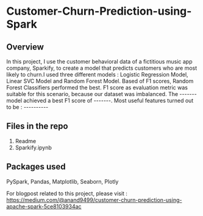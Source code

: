 # Customer-Churn-Prediction-using-Spark
## Overview
In this project, I use the customer behavioral data of a fictitious music app company, Sparkify, to create a model that predicts customers who are most likely to churn.I used three different models : Logistic Regression Model, Linear SVC Model and Random Forest Model. Based of F1 scores, Random Forest Classifiers performed the best. F1 score as evaluation metric was suitable for this scenario, because our dataset was imbalanced. The ------- model achieved a best F1 score of -------. Most useful features turned out to be : ----------

## Files in the repo
1. Readme
2. Sparkify.ipynb

## Packages used
PySpark, Pandas, Matplotlib, Seaborn, Plotly

For blogpost related to this project, please visit : https://medium.com/@anand9499/customer-churn-prediction-using-apache-spark-5ce8103934ac 
